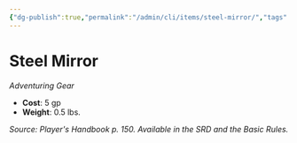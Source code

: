 ```yaml
---
{"dg-publish":true,"permalink":"/admin/cli/items/steel-mirror/","tags":["compendium/src/5e/phb","item/gear"],"updated":"2025-01-11T15:32:20.820+00:00"}
---
```


# Steel Mirror
*Adventuring Gear*  

- **Cost**: 5 gp
- **Weight**: 0.5 lbs.

*Source: Player's Handbook p. 150. Available in the SRD and the Basic Rules.*